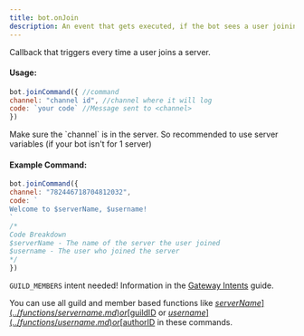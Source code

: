 ```yaml
---
title: bot.onJoin
description: An event that gets executed, if the bot sees a user joining a server. To let the bot listen to the event, add one bot.onJoin() callback inside your main file.
---
```


Callback that triggers every time a user joins a server.

#### Usage:

```javascript
bot.joinCommand({ //command
channel: "channel id", //channel where it will log
code: `your code` //Message sent to <channel>
})
```

 
Make sure the \`channel\` is in the server. So recommended to use server variables (if your bot isn't for 1 server)
 

#### Example Command:

```javascript
bot.joinCommand({ 
channel: "782446718704812032", 
code: `
Welcome to $serverName, $username!
`
/*
Code Breakdown
$serverName - The name of the server the user joined
$username - The user who joined the server
*/
}) 
```

 
`GUILD_MEMBERS` intent needed! Information in the [Gateway Intents](../other/gateway-intents.md) guide.
 


You can use all guild and member based functions like [$serverName](../functions/servername.md) or [$guildID](../functions/guildid.md) or [$username](../functions/username.md) or [$authorID](../functions/authorid.md) in these commands.
 
